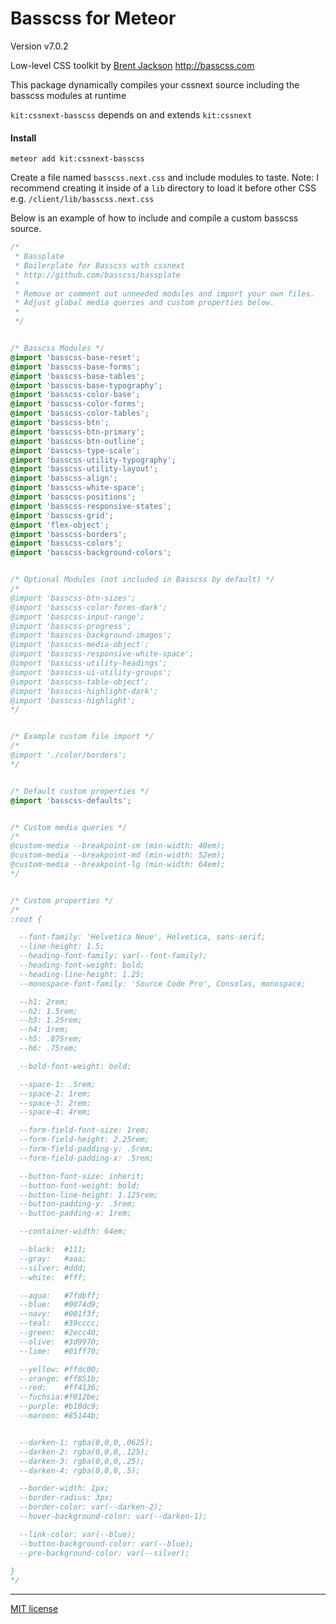 # Basscss for Meteor

Version v7.0.2

Low-level CSS toolkit by [Brent Jackson](https://github.com/basscss/basscss)
http://basscss.com

This package dynamically compiles your cssnext source including the basscss modules at runtime

`kit:cssnext-basscss` depends on and extends `kit:cssnext`

#### Install
```
meteor add kit:cssnext-basscss
```
Create a file named `basscss.next.css` and include modules to taste.
Note: I recommend creating it inside of a `lib` directory to load it before other CSS
e.g. `/client/lib/basscss.next.css`

Below is an example of how to include and compile a custom basscss source.

```CSS
/*
 * Bassplate
 * Boilerplate for Basscss with cssnext
 * http://github.com/basscss/bassplate
 *
 * Remove or comment out unneeded modules and import your own files.
 * Adjust global media queries and custom properties below.
 *
 */


/* Basscss Modules */
@import 'basscss-base-reset';
@import 'basscss-base-forms';
@import 'basscss-base-tables';
@import 'basscss-base-typography';
@import 'basscss-color-base';
@import 'basscss-color-forms';
@import 'basscss-color-tables';
@import 'basscss-btn';
@import 'basscss-btn-primary';
@import 'basscss-btn-outline';
@import 'basscss-type-scale';
@import 'basscss-utility-typography';
@import 'basscss-utility-layout';
@import 'basscss-align';
@import 'basscss-white-space';
@import 'basscss-positions';
@import 'basscss-responsive-states';
@import 'basscss-grid';
@import 'flex-object';
@import 'basscss-borders';
@import 'basscss-colors';
@import 'basscss-background-colors';


/* Optional Modules (not included in Basscss by default) */
/*
@import 'basscss-btn-sizes';
@import 'basscss-color-forms-dark';
@import 'basscss-input-range';
@import 'basscss-progress';
@import 'basscss-background-images';
@import 'basscss-media-object';
@import 'basscss-responsive-white-space';
@import 'basscss-utility-headings';
@import 'basscss-ui-utility-groups';
@import 'basscss-table-object';
@import 'basscss-highlight-dark';
@import 'basscss-highlight';
*/


/* Example custom file import */
/*
@import './color/borders';
*/


/* Default custom properties */
@import 'basscss-defaults';


/* Custom media queries */
/*
@custom-media --breakpoint-sm (min-width: 40em);
@custom-media --breakpoint-md (min-width: 52em);
@custom-media --breakpoint-lg (min-width: 64em);
*/


/* Custom properties */
/*
:root {

  --font-family: 'Helvetica Neue', Helvetica, sans-serif;
  --line-height: 1.5;
  --heading-font-family: var(--font-family);
  --heading-font-weight: bold;
  --heading-line-height: 1.25;
  --monospace-font-family: 'Source Code Pro', Consolas, monospace;

  --h1: 2rem;
  --h2: 1.5rem;
  --h3: 1.25rem;
  --h4: 1rem;
  --h5: .875rem;
  --h6: .75rem;

  --bold-font-weight: bold;

  --space-1: .5rem;
  --space-2: 1rem;
  --space-3: 2rem;
  --space-4: 4rem;

  --form-field-font-size: 1rem;
  --form-field-height: 2.25rem;
  --form-field-padding-y: .5rem;
  --form-field-padding-x: .5rem;

  --button-font-size: inherit;
  --button-font-weight: bold;
  --button-line-height: 1.125rem;
  --button-padding-y: .5rem;
  --button-padding-x: 1rem;

  --container-width: 64em;

  --black:  #111;
  --gray:   #aaa;
  --silver: #ddd;
  --white:  #fff;

  --aqua:   #7fdbff;
  --blue:   #0074d9;
  --navy:   #001f3f;
  --teal:   #39cccc;
  --green:  #2ecc40;
  --olive:  #3d9970;
  --lime:   #01ff70;

  --yellow: #ffdc00;
  --orange: #ff851b;
  --red:    #ff4136;
  --fuchsia:#f012be;
  --purple: #b10dc9;
  --maroon: #85144b;


  --darken-1: rgba(0,0,0,.0625);
  --darken-2: rgba(0,0,0,.125);
  --darken-3: rgba(0,0,0,.25);
  --darken-4: rgba(0,0,0,.5);

  --border-width: 1px;
  --border-radius: 3px;
  --border-color: var(--darken-2);
  --hover-background-color: var(--darken-1);

  --link-color: var(--blue);
  --button-background-color: var(--blue);
  --pre-background-color: var(--silver);

}
*/
```

---

[MIT license](http://opensource.org/licenses/MIT)